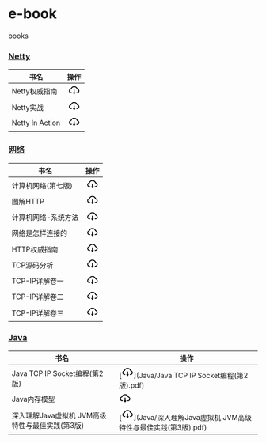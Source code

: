 # e-book

books

### [Netty](netty)

| 书名            |                             操作                             |
| --------------- | :----------------------------------------------------------: |
| Netty权威指南   |   [![](./.asserts/download.png)](netty/Netty权威指南.pdf)    |
| Netty实战       |     [![](./.asserts/download.png)](netty/Netty实战.pdf)      |
| Netty In Action | [![](./.asserts/download.png)](netty/NettyInAction第五版.pdf) |

### [网络](网络)

| 书名                |                             操作                             |
| ------------------- | :----------------------------------------------------------: |
| 计算机网络(第七版)  | [![](./.asserts/download.png)](网络/计算机网络(第七版).pdf)  |
| 图解HTTP            |     [![](./.asserts/download.png)](网络/图解HTTP%20.pdf)     |
| 计算机网络-系统方法 | [![](./.asserts/download.png)](网络/计算机网络-系统方法.pdf) |
| 网络是怎样连接的    |  [![](./.asserts/download.png)](网络/网络是怎样连接的.pdf)   |
| HTTP权威指南        |    [![](./.asserts/download.png)](网络/HTTP权威指南.pdf)     |
| TCP源码分析         |     [![](./.asserts/download.png)](网络/tcp源码分析.pdf)     |
| TCP-IP详解卷一      |   [![](./.asserts/download.png)](网络/TCP-IP详解卷一.pdf)    |
| TCP-IP详解卷二      |   [![](./.asserts/download.png)](网络/TCP-IP详解卷二.pdf)    |
| TCP-IP详解卷三      |   [![](./.asserts/download.png)](网络/TCP-IP详解卷三.pdf)    |

### [Java](网络)

| 书名                                            | 操作                                                         |
| ----------------------------------------------- | ------------------------------------------------------------ |
| Java TCP IP Socket编程(第2版)                   | [![](./.asserts/download.png)](Java/Java TCP IP Socket编程(第2版).pdf) |
| Java内存模型                                    | [![](./.asserts/download.png)](Java/Java内存模型.pdf)        |
| 深入理解Java虚拟机 JVM高级特性与最佳实践(第3版) | [![](./.asserts/download.png)](Java/深入理解Java虚拟机 JVM高级特性与最佳实践(第3版).pdf) |

